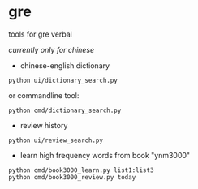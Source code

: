 # gre
tools for gre verbal

*currently only for chinese*

* chinese-english dictionary

```
python ui/dictionary_search.py
```

or commandline tool:

```
python cmd/dictionary_search.py
```

* review history
```
python ui/review_search.py
```

* learn high frequency words from book "ynm3000"
```
python cmd/book3000_learn.py list1:list3
python cmd/book3000_review.py today
```


